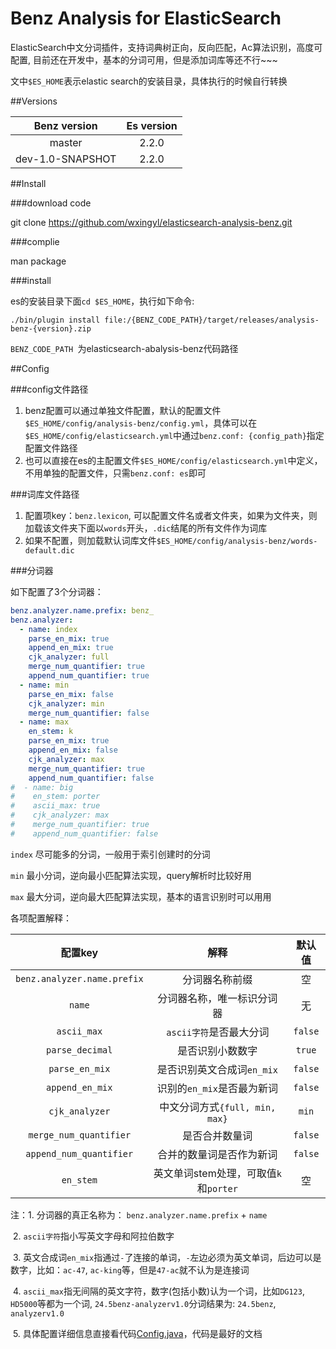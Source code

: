 # Benz Analysis for ElasticSearch

ElasticSearch中文分词插件，支持词典树正向，反向匹配，Ac算法识别，高度可配置, 目前还在开发中，基本的分词可用，但是添加词库等还不行~~~

文中`$ES_HOME`表示elastic search的安装目录，具体执行的时候自行转换

##Versions

|   Benz version   | Es version |
| :--------------: | :--------: |
|      master      |   2.2.0    |
| dev-1.0-SNAPSHOT |   2.2.0    |

##Install

###download code

git clone https://github.com/wxingyl/elasticsearch-analysis-benz.git

###complie

man package

###install

es的安装目录下面`cd $ES_HOME`，执行如下命令:

```shell
./bin/plugin install file:/{BENZ_CODE_PATH}/target/releases/analysis-benz-{version}.zip
```

`BENZ_CODE_PATH `为elasticsearch-abalysis-benz代码路径

##Config

###config文件路径

1. benz配置可以通过单独文件配置，默认的配置文件`$ES_HOME/config/analysis-benz/config.yml`，具体可以在`$ES_HOME/config/elasticsearch.yml`中通过`benz.conf: {config_path}`指定配置文件路径
2. 也可以直接在es的主配置文件`$ES_HOME/config/elasticsearch.yml`中定义，不用单独的配置文件，只需`benz.conf: es`即可

###词库文件路径

1. 配置项key：`benz.lexicon`,  可以配置文件名或者文件夹，如果为文件夹，则加载该文件夹下面以`words`开头，`.dic`结尾的所有文件作为词库
2. 如果不配置，则加载默认词库文件`$ES_HOME/config/analysis-benz/words-default.dic`

###分词器

如下配置了3个分词器：

```yaml
benz.analyzer.name.prefix: benz_
benz.analyzer:
  - name: index
    parse_en_mix: true
    append_en_mix: true
    cjk_analyzer: full
    merge_num_quantifier: true
    append_num_quantifier: true
  - name: min
    parse_en_mix: false
    cjk_analyzer: min
    merge_num_quantifier: false
  - name: max
    en_stem: k
    parse_en_mix: true
    append_en_mix: false
    cjk_analyzer: max
    merge_num_quantifier: true
    append_num_quantifier: false
#  - name: big
#    en_stem: porter
#    ascii_max: true
#    cjk_analyzer: max
#    merge_num_quantifier: true
#    append_num_quantifier: false
```

`index` 尽可能多的分词，一般用于索引创建时的分词

`min` 最小分词，逆向最小匹配算法实现，query解析时比较好用

`max` 最大分词，逆向最大匹配算法实现，基本的语言识别时可以用用

各项配置解释：

|            配置key            |             解释             |   默认值   |
| :-------------------------: | :------------------------: | :-----: |
| `benz.analyzer.name.prefix` |          分词器名称前缀           |    空    |
|           `name`            |       分词器名称，唯一标识分词器        |    无    |
|         `ascii_max`         |      `ascii字符`是否最大分词       | `false` |
|       `parse_decimal`       |          是否识别小数数字          | `true`  |
|       `parse_en_mix`        |     是否识别英文合成词`en_mix`      | `false` |
|       `append_en_mix`       |     识别的`en_mix`是否最为新词      | `false` |
|       `cjk_analyzer`        |  中文分词方式`{full, min, max}`  |  `min`  |
|   `merge_num_quantifier`    |          是否合并数量词           | `false` |
|   `append_num_quantifier`   |        合并的数量词是否作为新词        | `false` |
|          `en_stem`          | 英文单词stem处理，可取值`k`和`porter` |    空    |

注：1. 分词器的真正名称为： `benz.analyzer.name.prefix`  + `name`

​	2. `ascii字符`指小写英文字母和阿拉伯数字

​	3. 英文合成词`en_mix`指通过`-`了连接的单词，`-`左边必须为英文单词，后边可以是数字，比如：`ac-47`, `ac-king`等，但是`47-ac`就不认为是连接词

​	4. `ascii_max`指无间隔的英文字符，数字(包括小数)认为一个词，比如`DG123`,  `HD5000`等都为一个词, `24.5benz-analyzerv1.0`分词结果为: `24.5benz`, `analyzerv1.0`

​	5. 具体配置详细信息直接看代码[Config.java](server/src/main/java/com/tqmall/search/benz/Config.java)，代码是最好的文档

